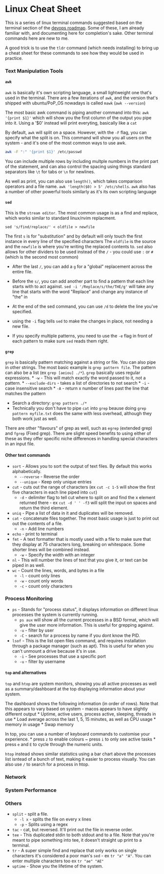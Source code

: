 # Linux Cheat Sheet

This is a series of linux terminal commands suggested based on the terminal 
section of the [devops roadmap](https://roadmap.sh/devops). Some of these, I 
am already familiar with, and documenting here for completion's sake. Other
terminal commands here are new to me. 

A good trick is to use the `tldr` command (which needs installing) to bring up
a cheat sheet for these commands to see how they would be used in practice.

### Text Manipulation Tools
#### `awk`
`awk` is basically it's own scripting language, a small lightweight one that's
used in the terminal. There are a few iterations of `awk`, and the version 
that's shipped with ubuntu/PoP_OS nowadays is called `mawk` (`awk --version`)

The most basic awk command is piping another command into this: 
`awk '{print $1}'` which will show you the first column of the output you pipe
into it. Using a '$0' instead will print everyting, basically like a `cat`

By default, `awk` will split on a space. However, with the `-F` flag, you
can specify what the split is on. This command will show you all users on 
the system - and it's one of the most common ways to use awk.

```bash
awk -F ":" '{print $1}' /etc/passwd
```

You can include multiple rows by including multple numbers in the print
part of the statement, and can also control the spacing using things 
standard separators like `\t` for tabs or `\n` for newlines. 

As well as print, you can also use `length()`, which takes comparison 
operators and a file name. `awk 'length($0) > 5' /etc/shells`. `awk` also has
a number of other powerful tools similarly as it's its own scripting language

#### `sed`
This is the `stream editor`. The most common usage is as a find and replace, 
which works similar to standard linux/nvim replacment. 

`sed 's/find/replace/' < oldfile > newfile`

The first `s` is for "substitution" and by default will only touch the first 
instance in every line of the specified characters The `oldfile` is the source 
and the `newfile` is where you're writing the replaced contents to. `sed` also 
allows for other dividers to be used instead of the `/` - you could use `:` or 
`#` (which is the second most common)

 * After the last `/`, you can add a `g` for a "global" replacement across the
   entire file.
 * Before the `s/`, you can add another part to find a pattern that each line 
   starts with to act against. `sed -i '/Replace/s/the/THE/g'` will take any 
   line that starts with the word "Replace" and change any instance of "the" in 
 * At the end of the sed command, you can use `/d` to delete the line you've 
   specified.

 * using the `-i` flag tells `sed` to make the changes in place, not needing a 
   new file.
 * If you specify multiple patterns, you need to use the `-e` flag in front of 
   each pattern to make sure `sed` reads them right.

#### `grep`
`grep` is basically pattern matching against a string or file. You can also 
pipe in other strings. The most basic example is `grep pattern file`. The 
pattern can also be a list (ex `grep [aeiou] ./*`). `grep` basically uses
regular expressions.
    * `-w` - This will match exactly the word passed to it, not a pattern.
    * `--exclude-dirs` - takes a list of directories to not search
    * `-i` - case insensitive search
    * `-A` - return x number of lines past the line that matches the pattern

- Search a directory: `grep pattern ./*`
- Technically you don't have to pipe `cat` into `grep` beause doing 
`grep pattern myfile.txt` does the same with less overhead, although they both
work just as well.

There are other "flavours" of grep as well, such as `egrep` (extended grep) and
`fgrep` (Fixed grep). There are slight speed benefits to using either of these
as they offer specific niche differences in handling special characters in 
an input file.

#### Other text commands
* `sort` - Allows you to sort the output of text files. By default this works
alphabetically.
    * `--reverse` - Reverse the order
    * `--unique` - Keep only unique entries
* `cut` - cuts out the range of characters (ex `cut -c 1-5` will show the first
five characters in each line piped into `cut`)
    * `-d` - delimiter flag to tell cut where to split on and find the x 
    element returned there - ex `cut -d ' ' -f3` will split the input on spaces
    and return the third element.
* `uniq` - Pipe a list of data in it and duplicates will be removed.
* `cat` - concatenate files together. The most basic usage is just to print out
out the contents of a file.
    * `-n` - Add line numbers
* `echo` - print to terminal
* `fmt` - A text formatter that is mostly used with a file to make sure that 
they display at 75 characters long, breaking on whitespace. Some shorter lines
will be combined instead.
    * `-w` - Specify the width with an integer
* `nl` - This will number the lines of text that you give it, or text can be 
piped in as well.
* `wc` - Count the lines, words, and bytes in a file
    * `-l` - count only lines
    * `-w` - count only words
    * `-c` - count only characters

### Process Monitoring
* `ps` - Stands for "process status", it displays information on different 
linux processes the system is currently running. 
    * `ps aux` will show all the current processes in a BSD format, which will 
    give the user more information. This is useful for grepping against.
    * `-u` - filter by user
    * `-C` - search for a process by name if you dont know the PID.
* `lsof` - This is the list open files command, and requires installation
through a package manager (such as apt). This is useful for when you can't 
unmount a drive because it's in use. 
    * `-i` - See processes that use a specific port
    * `-u` - filter by username

#### `top` and alternatives
`top` and `htop` are system monitors, showing you all active processes as well
as a summary/dashboard at the top displaying information about your system.

The dashboard shows the following information (in order of rows). Note that 
this appears to vary based on system - macos appears to have slightly different
output
    * Uptime, active users, process active, sleeping, threads in use
    * Load average across the last 1, 5, 15 minutes, as well as CPU usage
    * memory in usage
    * Swap memory

In top, you can use a number of keyboard commands to customise your experience.
    * press `z` to enable colours
    ~ press `i` to only see active tasks
    * press `e` and `E` to cycle through the numeric units.  

`htop` instead shows similar statistics using a bar chart above the processes
list isntead of a bunch of text, making it easier to process visually. You can
also use `/` to search for a process in htop. 




### Network


### System Performance


### Others
* `split` - split a file.
    * `-l x` - splits the file on every x lines
    * `-p` - Splits using a regex
* `tac` - cat, but reversed. It'll print out the file in reverse order.
* `tee` - This duplicated stdin to both stdout and to a file. Note that you're
meant to pipe something into tee, it doesn't straight up print to a terminal.
* `tr` - A super simple find and replace that only works on single characters 
it's considered a poor man's `sed` - ex `tr "a" "A"`. You can enter multiple
characters too ex `tr "ae" "AE"`
* `uptime` - Show you the lifetime of the system.

